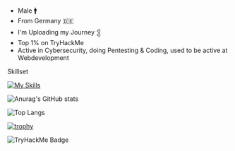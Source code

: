 - Male :mens:
- From Germany :de:
- I'm Uploading my Journey 𒉭
- Top 1% on TryHackMe
- Active in Cybersecurity, doing Pentesting & Coding, used to be active at Webdevelopment

Skillset

[![My Skills](https://skillicons.dev/icons?i=arch,windows,apple,kali,mint,ubuntu,debian,linux,bash,wordpress,vscode,pycharm,vscodium,anaconda,bots,py,java,c,ts,css&perline=8)](https://skillicons.dev)

![Anurag's GitHub stats](https://github-readme-stats.vercel.app/api?username=yqno&show_icons=true&theme=tokyonight)

![Top Langs](https://github-readme-stats.vercel.app/api/top-langs/?username=yqno&show_icons=true&theme=tokyonight)

[![trophy](https://github-profile-trophy.vercel.app/?username=Yqno&theme=tokyonight)](https://github.com/ryo-ma/github-profile-trophy)



![TryHackMe Badge](https://tryhackme.com/api/v2/badges/public-profile?userPublicId=334354)


